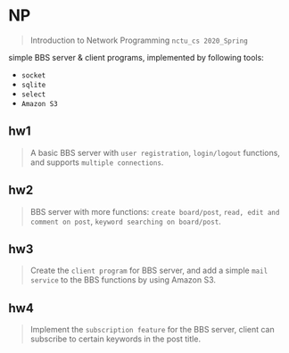 # NP
> Introduction to Network Programming `nctu_cs 2020_Spring`

simple BBS server & client programs, implemented by following tools: 

  * `socket`
  * `sqlite`
  * `select`
  * `Amazon S3`

## hw1

>A basic BBS server with `user registration`, `login/logout` functions, and supports `multiple connections`.

## hw2

>BBS server with more functions: `create board/post`, `read, edit and comment on post`, `keyword searching on board/post`.


## hw3

> Create the `client program` for BBS server, and add a simple  `mail service` to the BBS functions by using Amazon S3.

## hw4

> Implement the `subscription feature` for the BBS server, client can subscribe to certain keywords in the post title.
